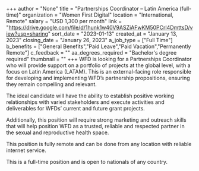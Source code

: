 +++
author = "None"
title = "Partnerships Coordinator – Latin America (full-time)"
organization = "Women First Digital"
location = "International, Remote"
salary = "USD 1,300 per month"
link = "https://drive.google.com/file/d/1hunk1w40V9ASZiAFwKM50PCrl4DmttsD/view?usp=sharing"
sort_date = "2023-01-13"
created_at = "January 13, 2023"
closing_date = "January 26, 2023"
a_job_type = ["Full Time"]
b_benefits = ["General Benefits","Paid Leave","Paid Vacation","Permanently Remote"]
c_feedback = ""
aa_degrees_required = "Bachelor's degree required"
thumbnail = ""
+++
WFD is looking for a Partnerships Coordinator who will provide support on a portfolio of projects at the global level, with a focus on Latin America (LATAM).
This is an external-facing role responsible for developing and implementing WFD’s partnership propositions, ensuring they remain compelling and relevant.

The ideal candidate will have the ability to establish positive working relationships with varied stakeholders and execute activities and deliverables for WFDs’ current and future grant projects.

Additionally, this position will require strong marketing and outreach skills that will help position WFD as a trusted, reliable and respected partner in the sexual and reproductive health space.

This position is fully remote and can be done from any location with reliable internet service.

This is a full-time position and is open to nationals of any country.